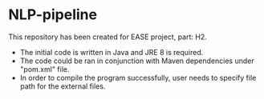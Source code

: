 # NLP-pipeline
This repository has been created for EASE project, part: H2. 
+ The initial code is written in Java and JRE 8 is required.
+ The code could be ran in conjunction with Maven dependencies under "pom.xml" file.
+ In order to compile the program successfully, user needs to specify file path for the external files.
